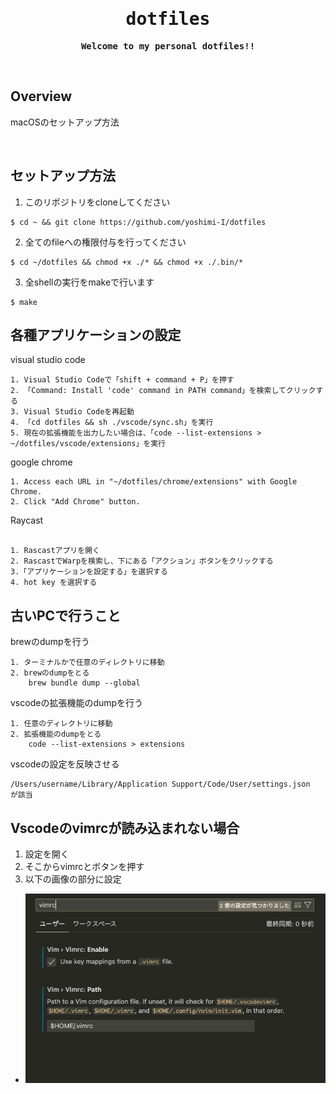 <div align="center">

<samp>

# dotfiles

**Welcome to my personal dotfiles!!**

</samp>

</div>

&emsp;
## Overview

macOSのセットアップ方法

&emsp;




## セットアップ方法

1. このリポジトリをcloneしてください

```shell
$ cd ~ && git clone https://github.com/yoshimi-I/dotfiles
```
2. 全てのfileへの権限付与を行ってください
```shell
$ cd ~/dotfiles && chmod +x ./* && chmod +x ./.bin/* 
```
3. 全shellの実行をmakeで行います

```shell
$ make
```

## 各種アプリケーションの設定

visual studio code

```
1. Visual Studio Codeで「shift + command + P」を押す
2. 「Command: Install 'code' command in PATH command」を検索してクリックする
3. Visual Studio Codeを再起動
4. 「cd dotfiles && sh ./vscode/sync.sh」を実行
5. 現在の拡張機能を出力したい場合は、「code --list-extensions > ~/dotfiles/vscode/extensions」を実行

```
google chrome

```
1. Access each URL in "~/dotfiles/chrome/extensions" with Google Chrome.
2. Click "Add Chrome" button.
```

Raycast
```

1. Rascastアプリを開く
2. RascastでWarpを検索し、下にある「アクション」ボタンをクリックする
3.「アプリケーションを設定する」を選択する
4. hot key を選択する
```

## 古いPCで行うこと
brewのdumpを行う
```
1. ターミナルかで任意のディレクトリに移動
2. brewのdumpをとる
    brew bundle dump --global
```

vscodeの拡張機能のdumpを行う
```
1. 任意のディレクトリに移動
2. 拡張機能のdumpをとる
    code --list-extensions > extensions
```
vscodeの設定を反映させる
```
/Users/username/Library/Application Support/Code/User/settings.json
が該当
```

## Vscodeのvimrcが読み込まれない場合
1. 設定を開く
2. そこからvimrcとボタンを押す
3. 以下の画像の部分に設定
- ![Alt text](image.png)
